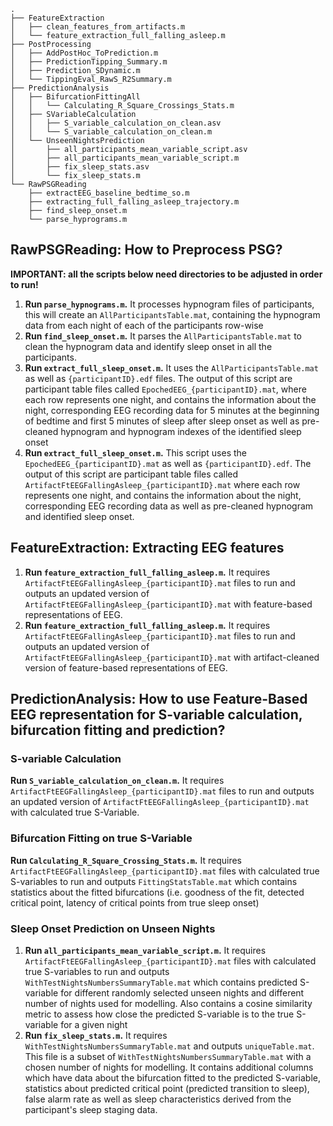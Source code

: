 ```
.
├── FeatureExtraction
│   ├── clean_features_from_artifacts.m
│   └── feature_extraction_full_falling_asleep.m
├── PostProcessing
│   ├── AddPostHoc_ToPrediction.m
│   ├── PredictionTipping_Summary.m
│   ├── Prediction_SDynamic.m
│   └── TippingEval_RawS_R2Summary.m
├── PredictionAnalysis
│   ├── BifurcationFittingAll
│   │   └── Calculating_R_Square_Crossings_Stats.m
│   ├── SVariableCalculation
│   │   ├── S_variable_calculation_on_clean.asv
│   │   └── S_variable_calculation_on_clean.m
│   └── UnseenNightsPrediction
│       ├── all_participants_mean_variable_script.asv
│       ├── all_participants_mean_variable_script.m
│       ├── fix_sleep_stats.asv
│       └── fix_sleep_stats.m
└── RawPSGReading
    ├── extractEEG_baseline_bedtime_so.m
    ├── extracting_full_falling_asleep_trajectory.m
    ├── find_sleep_onset.m
    └── parse_hyprograms.m
```
## RawPSGReading: How to Preprocess PSG?
**IMPORTANT: all the scripts below need directories to be adjusted in order to run!**
1. **Run `parse_hypnograms.m`.** It processes hypnogram files of participants, this will create an `AllParticipantsTable.mat`, containing the hypnogram data from each night of each of the participants row-wise
2. **Run `find_sleep_onset.m`.** It parses the `AllParticipantsTable.mat` to clean the hypnogram data and identify sleep onset in all the participants. 
3. **Run `extract_full_sleep_onset.m`.** It uses the `AllParticipantsTable.mat` as well as `{participantID}.edf` files. The output of this script are participant table files called `EpochedEEG_{participantID}.mat`, where each row represents one night, and contains the information about the night, corresponding EEG recording data for 5 minutes at the beginning of bedtime and first 5 minutes of sleep after sleep onset as well as pre-cleaned hypnogram and hypnogram indexes of the identified sleep onset 
4. **Run `extract_full_sleep_onset.m`.** This script uses the `EpochedEEG_{participantID}.mat` as well as `{participantID}.edf`. The output of this script are participant table files called `ArtifactFtEEGFallingAsleep_{participantID}.mat` where each row represents one night, and contains the information about the night, corresponding EEG recording data as well as pre-cleaned hypnogram and identified sleep onset. 
## FeatureExtraction: Extracting EEG features 
1. **Run `feature_extraction_full_falling_asleep.m`.**  It requires `ArtifactFtEEGFallingAsleep_{participantID}.mat` files to run and outputs an updated version of `ArtifactFtEEGFallingAsleep_{participantID}.mat` with feature-based representations of EEG.
2. **Run `feature_extraction_full_falling_asleep.m`.**  It requires `ArtifactFtEEGFallingAsleep_{participantID}.mat` files to run and outputs an updated version of `ArtifactFtEEGFallingAsleep_{participantID}.mat` with artifact-cleaned version of feature-based representations of EEG.

## PredictionAnalysis: How to use Feature-Based EEG representation for S-variable calculation, bifurcation fitting and prediction? 
### S-variable Calculation 
**Run `S_variable_calculation_on_clean.m`.**  It requires `ArtifactFtEEGFallingAsleep_{participantID}.mat` files to run and outputs an updated version of `ArtifactFtEEGFallingAsleep_{participantID}.mat` with calculated true S-Variable.

### Bifurcation Fitting on true S-Variable
**Run `Calculating_R_Square_Crossing_Stats.m`.**  It requires  `ArtifactFtEEGFallingAsleep_{participantID}.mat` files with calculated true S-variables to run and outputs `FittingStatsTable.mat` which contains statistics about the fitted bifurcations (i.e. goodness of the fit, detected critical point, latency of critical points from true sleep onset)

### Sleep Onset Prediction on Unseen Nights 
1) **Run `all_participants_mean_variable_script.m`.**  It requires  `ArtifactFtEEGFallingAsleep_{participantID}.mat` files with calculated true S-variables to run and outputs `WithTestNightsNumbersSummaryTable.mat` which contains predicted S-variable for different randomly selected unseen nights and different number of nights used for modelling. Also contains a cosine similarity metric to assess how close the predicted S-variable is to the true S-variable for a given night 
2) **Run `fix_sleep_stats.m`.**  It requires `WithTestNightsNumbersSummaryTable.mat`  and outputs `uniqueTable.mat`. This file is a subset of  `WithTestNightsNumbersSummaryTable.mat` with a chosen number of nights for modelling. It contains additional columns which have data about the bifurcation fitted to the predicted S-variable, statistics about predicted critical point (predicted transition to sleep), false alarm rate as well as sleep characteristics derived from the participant's sleep staging data. 